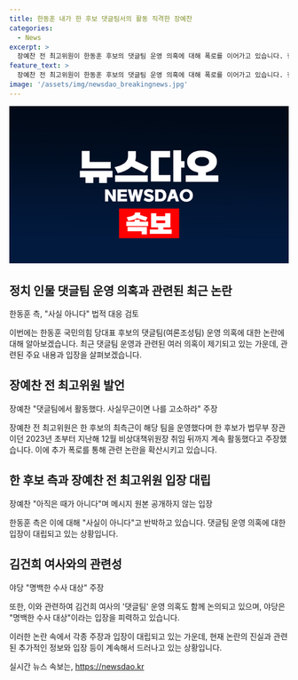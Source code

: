 ```yaml
---
title: 한동훈 내가 한 후보 댓글팀서의 활동 직격한 장예찬
categories:
  - News
excerpt: >
  장예찬 전 최고위원이 한동훈 후보의 댓글팀 운영 의혹에 대해 폭로를 이어가고 있습니다. 한동훈 측은 이를 부인하며 법적 대응을 검토하고 있다고 밝혔습니다. 이에 대해 장 전 최고위원은 여론관리를 해주고 우호적인 온라인 여론을 조성하는 팀이 존재한다고 주장하며, 한 후보 측은 이를 반박하고 있습니다. 또한, 김건희 여사의 댓글팀 운영 의혹에 대한 의문도 여전히 지속되고 있습니다.
feature_text: >
  장예찬 전 최고위원이 한동훈 후보의 댓글팀 운영 의혹에 대해 폭로를 이어가고 있습니다. 한동훈 측은 이를 부인하며 법적 대응을 검토하고 있다고 밝혔습니다. 이에 대해 장 전 최고위원은 여론관리를 해주고 우호적인 온라인 여론을 조성하는 팀이 존재한다고 주장하며, 한 후보 측은 이를 반박하고 있습니다. 또한, 김건희 여사의 댓글팀 운영 의혹에 대한 의문도 여전히 지속되고 있습니다.
image: '/assets/img/newsdao_breakingnews.jpg'
---
```


<p><img src="/assets/img/newsdao_breakingnews.jpg" alt="implanttips 속보" /></p>

<h2 data-ke-size="size26">정치 인물 댓글팀 운영 의혹과 관련된 최근 논란</h2>

<p data-ke-size="size16">한동훈 측, "사실 아니다" 법적 대응 검토</p>

<p>이번에는 한동훈 국민의힘 당대표 후보의 댓글팀(여론조성팀) 운영 의혹에 대한 논란에 대해 알아보겠습니다. 최근 댓글팀 운영과 관련된 여러 의혹이 제기되고 있는 가운데, 관련된 주요 내용과 입장을 살펴보겠습니다.</p>

<h2 data-ke-size="size23">장예찬 전 최고위원 발언</h2>

<p data-ke-size="size16">장예찬 "댓글팀에서 활동했다. 사실무근이면 나를 고소하라" 주장</p>

<p>장예찬 전 최고위원은 한 후보의 최측근이 해당 팀을 운영했다며 한 후보가 법무부 장관이던 2023년 초부터 지난해 12월 비상대책위원장 취임 뒤까지 계속 활동했다고 주장했습니다. 이에 추가 폭로를 통해 관련 논란을 확산시키고 있습니다.</p>

<h2 data-ke-size="size23">한 후보 측과 장예찬 전 최고위원 입장 대립</h2>

<p data-ke-size="size16">장예찬 "아직은 때가 아니다"며 메시지 원본 공개하지 않는 입장</p>

<p>한동훈 측은 이에 대해 "사실이 아니다"고 반박하고 있습니다. 댓글팀 운영 의혹에 대한 입장이 대립되고 있는 상황입니다.</p>

<h2 data-ke-size="size23">김건희 여사와의 관련성</h2>

<p data-ke-size="size16">야당 "명백한 수사 대상" 주장</p>

<p>또한, 이와 관련하여 김건희 여사의 '댓글팀' 운영 의혹도 함께 논의되고 있으며, 야당은 "명백한 수사 대상"이라는 입장을 피력하고 있습니다.</p>

<p>이러한 논란 속에서 각종 주장과 입장이 대립되고 있는 가운데, 현재 논란의 진실과 관련된 추가적인 정보와 입장 등이 계속해서 드러나고 있는 상황입니다.</p>
실시간 뉴스 속보는, <a href="https://newsdao.kr" rel="dofollow">https://newsdao.kr</a>


